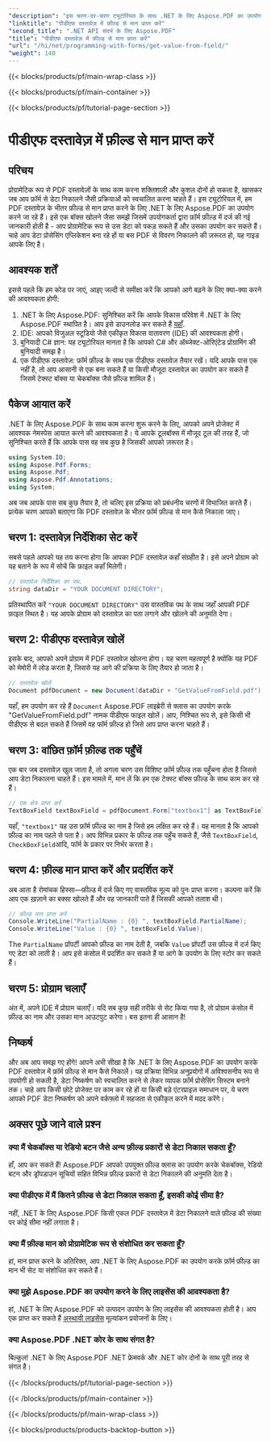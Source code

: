 ```yaml
---
"description": "इस चरण-दर-चरण ट्यूटोरियल के साथ .NET के लिए Aspose.PDF का उपयोग करके PDF दस्तावेज़ में फ़ॉर्म फ़ील्ड से आसानी से मान निकालना सीखें।"
"linktitle": "पीडीएफ दस्तावेज़ में फ़ील्ड से मान प्राप्त करें"
"second_title": ".NET API संदर्भ के लिए Aspose.PDF"
"title": "पीडीएफ दस्तावेज़ में फ़ील्ड से मान प्राप्त करें"
"url": "/hi/net/programming-with-forms/get-value-from-field/"
"weight": 140
---
```


{{< blocks/products/pf/main-wrap-class >}}

{{< blocks/products/pf/main-container >}}

{{< blocks/products/pf/tutorial-page-section >}}

# पीडीएफ दस्तावेज़ में फ़ील्ड से मान प्राप्त करें

## परिचय

प्रोग्रामेटिक रूप से PDF दस्तावेज़ों के साथ काम करना शक्तिशाली और कुशल दोनों हो सकता है, खासकर जब आप फ़ॉर्म से डेटा निकालने जैसी प्रक्रियाओं को स्वचालित करना चाहते हैं। इस ट्यूटोरियल में, हम PDF दस्तावेज़ के भीतर फ़ील्ड से मान प्राप्त करने के लिए .NET के लिए Aspose.PDF का उपयोग करने जा रहे हैं। इसे एक बॉक्स खोलने जैसा समझें जिसमें उपयोगकर्ता द्वारा फ़ॉर्म फ़ील्ड में दर्ज की गई जानकारी होती है - आप प्रोग्रामेटिक रूप से उस डेटा को पकड़ सकते हैं और उसका उपयोग कर सकते हैं। चाहे आप डेटा प्रोसेसिंग एप्लिकेशन बना रहे हों या बस PDF से विवरण निकालने की ज़रूरत हो, यह गाइड आपके लिए है।

## आवश्यक शर्तें

इससे पहले कि हम कोड पर जाएं, आइए जल्दी से समीक्षा करें कि आपको आगे बढ़ने के लिए क्या-क्या करने की आवश्यकता होगी:

1. .NET के लिए Aspose.PDF: सुनिश्चित करें कि आपके विकास परिवेश में .NET के लिए Aspose.PDF स्थापित है। आप इसे डाउनलोड कर सकते हैं [यहाँ](https://releases.aspose.com/pdf/net/).
2. IDE: आपको विजुअल स्टूडियो जैसे एकीकृत विकास वातावरण (IDE) की आवश्यकता होगी।
3. बुनियादी C# ज्ञान: यह ट्यूटोरियल मानता है कि आपको C# और ऑब्जेक्ट-ओरिएंटेड प्रोग्रामिंग की बुनियादी समझ है।
4. एक पीडीएफ दस्तावेज़: फ़ॉर्म फ़ील्ड के साथ एक पीडीएफ दस्तावेज़ तैयार रखें। यदि आपके पास एक नहीं है, तो आप आसानी से एक बना सकते हैं या किसी मौजूदा दस्तावेज़ का उपयोग कर सकते हैं जिसमें टेक्स्ट बॉक्स या चेकबॉक्स जैसे फ़ील्ड शामिल हैं।

## पैकेज आयात करें

.NET के लिए Aspose.PDF के साथ काम करना शुरू करने के लिए, आपको अपने प्रोजेक्ट में आवश्यक नेमस्पेस आयात करने की आवश्यकता है। ये आपके टूलबॉक्स में मौजूद टूल की तरह हैं, जो सुनिश्चित करते हैं कि आपके पास वह सब कुछ है जिसकी आपको ज़रूरत है।

```csharp
using System.IO;
using Aspose.Pdf.Forms;
using Aspose.Pdf;
using Aspose.Pdf.Annotations;
using System;
```

अब जब आपके पास सब कुछ तैयार है, तो चलिए इस प्रक्रिया को प्रबंधनीय चरणों में विभाजित करते हैं। प्रत्येक चरण आपको बताएगा कि PDF दस्तावेज़ के भीतर फ़ॉर्म फ़ील्ड से मान कैसे निकाला जाए।

## चरण 1: दस्तावेज़ निर्देशिका सेट करें

सबसे पहले आपको यह तय करना होगा कि आपका PDF दस्तावेज़ कहाँ संग्रहीत है। इसे अपने प्रोग्राम को यह बताने के रूप में सोचें कि फ़ाइल कहाँ मिलेगी।

```csharp
// दस्तावेज़ निर्देशिका का पथ.
string dataDir = "YOUR DOCUMENT DIRECTORY";
```

प्रतिस्थापित करें `"YOUR DOCUMENT DIRECTORY"` उस वास्तविक पथ के साथ जहाँ आपकी PDF फ़ाइल स्थित है। यह आपके प्रोग्राम को दस्तावेज़ का पता लगाने और खोलने की अनुमति देगा।

## चरण 2: पीडीएफ दस्तावेज़ खोलें

इसके बाद, आपको अपने प्रोग्राम में PDF दस्तावेज़ खोलना होगा। यह चरण महत्वपूर्ण है क्योंकि यह PDF को मेमोरी में लोड करता है, जिससे यह आगे की प्रक्रिया के लिए तैयार हो जाता है।

```csharp
// दस्तावेज़ खोलें
Document pdfDocument = new Document(dataDir + "GetValueFromField.pdf");
```

यहाँ, हम उपयोग कर रहे हैं `Document` Aspose.PDF लाइब्रेरी से क्लास का उपयोग करके "GetValueFromField.pdf" नामक पीडीएफ फाइल खोलें। आप, निश्चित रूप से, इसे किसी भी पीडीएफ से बदल सकते हैं जिसमें वह फॉर्म फ़ील्ड हो जिसे आप प्राप्त करना चाहते हैं।

## चरण 3: वांछित फ़ॉर्म फ़ील्ड तक पहुँचें

एक बार जब दस्तावेज़ खुल जाता है, तो अगला चरण उस विशिष्ट फ़ॉर्म फ़ील्ड तक पहुँचना होता है जिससे आप डेटा निकालना चाहते हैं। इस मामले में, मान लें कि हम एक टेक्स्ट बॉक्स फ़ील्ड के साथ काम कर रहे हैं।

```csharp
// एक क्षेत्र प्राप्त करें
TextBoxField textBoxField = pdfDocument.Form["textbox1"] as TextBoxField;
```

यहाँ, `"textbox1"` यह उस फ़ॉर्म फ़ील्ड का नाम है जिसे हम लक्षित कर रहे हैं। यह मानता है कि आपको फ़ील्ड का नाम पहले से पता है। आप विभिन्न प्रकार के फ़ील्ड तक पहुँच सकते हैं, जैसे `TextBoxField`, `CheckBoxField`आदि, फॉर्म के प्रकार पर निर्भर करता है।

## चरण 4: फ़ील्ड मान प्राप्त करें और प्रदर्शित करें

अब आता है रोमांचक हिस्सा—फ़ील्ड में दर्ज किए गए वास्तविक मूल्य को पुनः प्राप्त करना। कल्पना करें कि आप एक ख़ज़ाने का बक्सा खोलते हैं और वह जानकारी पाते हैं जिसकी आपको तलाश थी।

```csharp
// फ़ील्ड मान प्राप्त करें
Console.WriteLine("PartialName : {0} ", textBoxField.PartialName);
Console.WriteLine("Value : {0} ", textBoxField.Value);
```

The `PartialName` प्रॉपर्टी आपको फ़ील्ड का नाम देती है, जबकि `Value` प्रॉपर्टी उस फ़ील्ड में दर्ज किए गए डेटा को लाती है। आप इसे कंसोल में प्रदर्शित कर सकते हैं या आगे के उपयोग के लिए स्टोर कर सकते हैं।

## चरण 5: प्रोग्राम चलाएँ

अंत में, अपने IDE में प्रोग्राम चलाएँ। यदि सब कुछ सही तरीके से सेट किया गया है, तो प्रोग्राम कंसोल में फ़ील्ड का नाम और उसका मान आउटपुट करेगा। बस इतना ही आसान है!

## निष्कर्ष

और अब आप समझ गए होंगे! आपने अभी सीखा है कि .NET के लिए Aspose.PDF का उपयोग करके PDF दस्तावेज़ में फ़ॉर्म फ़ील्ड से मान कैसे निकालें। यह प्रक्रिया विभिन्न अनुप्रयोगों में अविश्वसनीय रूप से उपयोगी हो सकती है, डेटा निष्कर्षण को स्वचालित करने से लेकर व्यापक फ़ॉर्म प्रोसेसिंग सिस्टम बनाने तक। चाहे आप किसी छोटे प्रोजेक्ट पर काम कर रहे हों या किसी बड़े एंटरप्राइज़ समाधान पर, ये चरण आपको PDF डेटा निष्कर्षण को अपने वर्कफ़्लो में सहजता से एकीकृत करने में मदद करेंगे।

## अक्सर पूछे जाने वाले प्रश्न

### क्या मैं चेकबॉक्स या रेडियो बटन जैसे अन्य फ़ील्ड प्रकारों से डेटा निकाल सकता हूँ?  
हाँ, आप कर सकते हैं! Aspose.PDF आपको उपयुक्त फ़ील्ड क्लास का उपयोग करके चेकबॉक्स, रेडियो बटन और ड्रॉपडाउन सूचियों सहित विभिन्न फ़ील्ड प्रकारों से डेटा निकालने की अनुमति देता है।

### क्या पीडीएफ में मैं कितने फ़ील्ड से डेटा निकाल सकता हूँ, इसकी कोई सीमा है?  
नहीं, .NET के लिए Aspose.PDF किसी एकल PDF दस्तावेज़ में डेटा निकालने वाले फ़ील्ड की संख्या पर कोई सीमा नहीं लगाता है।

### क्या मैं फ़ील्ड मान को प्रोग्रामेटिक रूप से संशोधित कर सकता हूँ?  
हां, मान प्राप्त करने के अतिरिक्त, आप .NET के लिए Aspose.PDF का उपयोग करके फ़ॉर्म फ़ील्ड का मान भी सेट या संशोधित कर सकते हैं।

### क्या मुझे Aspose.PDF का उपयोग करने के लिए लाइसेंस की आवश्यकता है?  
हां, .NET के लिए Aspose.PDF को उत्पादन उपयोग के लिए लाइसेंस की आवश्यकता होती है। आप एक प्राप्त कर सकते हैं [अस्थायी लाइसेंस](https://purchase.aspose.com/temporary-license/) मूल्यांकन प्रयोजनों के लिए।

### क्या Aspose.PDF .NET कोर के साथ संगत है?  
बिल्कुल! .NET के लिए Aspose.PDF .NET फ्रेमवर्क और .NET कोर दोनों के साथ पूरी तरह से संगत है।

{{< /blocks/products/pf/tutorial-page-section >}}

{{< /blocks/products/pf/main-container >}}

{{< /blocks/products/pf/main-wrap-class >}}

{{< blocks/products/products-backtop-button >}}